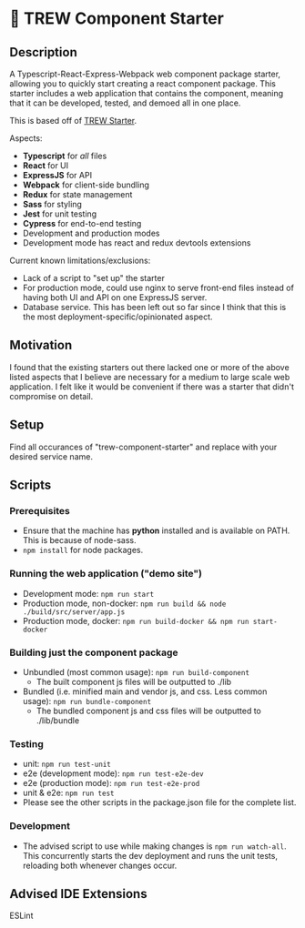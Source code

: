 # 🚀 TREW Component Starter

## Description
A Typescript-React-Express-Webpack web component package starter, allowing you to quickly start creating a react component package. This starter includes a web application that contains the component, meaning that it can be developed, tested, and demoed all in one place.

This is based off of [TREW Starter](https://github.com/samhuk/trew-starter).

Aspects:
* **Typescript** for *all* files
* **React** for UI
* **ExpressJS** for API
* **Webpack** for client-side bundling
* **Redux** for state management
* **Sass** for styling
* **Jest** for unit testing
* **Cypress** for end-to-end testing
* Development and production modes
* Development mode has react and redux devtools extensions

Current known limitations/exclusions:
* Lack of a script to "set up" the starter
* For production mode, could use nginx to serve front-end files instead of having both UI and API on one ExpressJS server.
* Database service. This has been left out so far since I think that this is the most deployment-specific/opinionated aspect.

## Motivation
I found that the existing starters out there lacked one or more of the above listed aspects that I believe are necessary for a medium to large scale web application. I felt like it would be convenient if there was a starter that didn't compromise on detail.

## Setup
Find all occurances of "trew-component-starter" and replace with your desired service name.

## Scripts

### Prerequisites
* Ensure that the machine has **python** installed and is available on PATH. This is because of node-sass.
* `npm install` for node packages.

### Running the web application ("demo site")
* Development mode: `npm run start`
* Production mode, non-docker: `npm run build && node ./build/src/server/app.js`
* Production mode, docker: `npm run build-docker && npm run start-docker`

### Building just the component package
* Unbundled (most common usage): `npm run build-component`
  * The built component js files will be outputted to ./lib
* Bundled (i.e. minified main and vendor js, and css. Less common usage): `npm run bundle-component`
  * The bundled component js and css files will be outputted to ./lib/bundle

### Testing
* unit: `npm run test-unit`
* e2e (development mode): `npm run test-e2e-dev`
* e2e (production mode): `npm run test-e2e-prod`
* unit & e2e: `npm run test`
* Please see the other scripts in the package.json file for the complete list.

### Development
* The advised script to use while making changes is `npm run watch-all`. This concurrently starts the dev deployment and runs the unit tests, reloading both whenever changes occur.

## Advised IDE Extensions

ESLint
